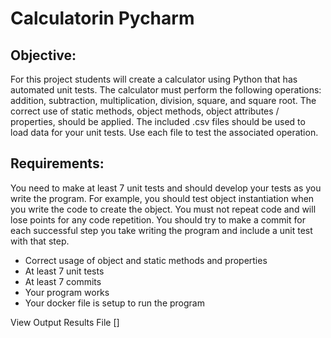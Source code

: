 # Calculatorin Pycharm

## Objective:   
For this project students will create a calculator using Python that has automated unit tests.  The calculator must perform the following operations: addition, subtraction, multiplication, division, square, and square root.  The correct use of static methods, object methods, object attributes / properties, should be applied.   The included .csv files should be used to load data for your unit tests.  Use each file to test the associated operation.   
## Requirements:
You need to make at least 7 unit tests and should develop your tests as you write the program.  For example, you should test object instantiation when you write the code to create the object.  You must not repeat code and will lose points for any code repetition.   You should try to make a commit for each successful step you take writing the program and include a unit test with that step.

* Correct usage of object and static methods and properties
* At least 7 unit tests
* At least 7 commits
* Your program works
* Your docker file is setup to run the program

View Output Results File []
